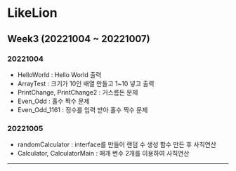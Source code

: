 # LikeLion
## Week3 (20221004 ~ 20221007)
### 20221004
- HelloWorld : Hello World 출력
- ArrayTest : 크기가 10인 배열 만들고 1~10 넣고 출력
- PrintChange, PrintChange2 : 거스름돈 문제
- Even_Odd : 홀수 짝수 문제
- Even_Odd_1161 : 정수를 입력 받아 홀수 짝수 문제

### 20221005
- randomCalculator : interface를 만들어 랜덤 수 생성 함수 만든 후 사칙연산
- Calculator, CalculatorMain : 매개 변수 2개를 이용하여 사칙연산

---
